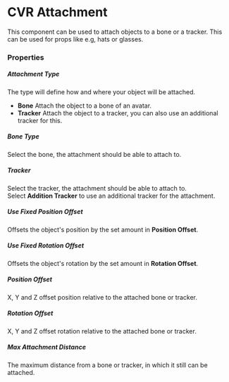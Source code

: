 # CVR Attachment <div class="whitelisted" data-list="P"></div>
This component can be used to attach objects to a bone or a tracker. This can be used for props like e.g, hats or glasses.

### Properties

##### Attachment Type
The type will define how and where your object will be attached.

+ **Bone**
  Attach the object to a bone of an avatar.
+ **Tracker**
  Attach the object to a tracker, you can also use an additional tracker for this.
  
##### Bone Type
Select the bone, the attachment should be able to attach to.

##### Tracker
Select the tracker, the attachment should be able to attach to.  
Select **Addition Tracker** to use an additional tracker for the attachment.

##### Use Fixed Position Offset
Offsets the object's position by the set amount in **Position Offset**.

##### Use Fixed Rotation Offset
Offsets the object's rotation by the set amount in **Rotation Offset**.

##### Position Offset
X, Y and Z offset position relative to the attached bone or tracker.

##### Rotation Offset
X, Y and Z offset rotation relative to the attached bone or tracker.

##### Max Attachment Distance
The maximum distance from a bone or tracker, in which it still can be attached.